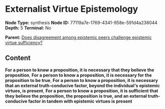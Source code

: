 # Externalist Virtue Epistemology

**Node Type:** synthesis
**Node ID:** 77119a7e-1769-4341-958e-591d4a238044
**Depth:** 5
**Terminal:** No

**Parent:** [Does disagreement among epistemic peers challenge epistemic virtue sufficiency?](does-disagreement-among-epistemic-peers-challenge-epistemic-virtue-sufficiency-antithesis-759801b5-cb6e-4b86-92aa-6e52ecf26e05.md)

## Content

**For a person to know a proposition, it is necessary that they believe the proposition**, **For a person to know a proposition, it is necessary for the proposition to be true**, **For a person to know a proposition, it is necessary that an external truth-conducive factor, beyond the individual's epistemic virtues, is present**, **For a person to know a proposition, it is sufficient that they believe the proposition, the proposition is true, and an external truth-conducive factor in tandem with epistemic virtues is present**
